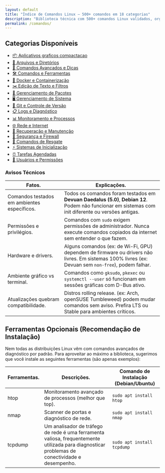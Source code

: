 ```yaml
---
layout: default
title: "Índice de Comandos Linux — 500+ comandos em 18 categorias"
description: "Biblioteca técnica com 500+ comandos Linux validados, organizados em categorias e formatados em tabelas copiáveis com 1 clique."
permalink: /comandos/
---
```




<section>

  
  <h2>Categorias Disponíveis</h2>

  <ul class="lista-categorias">
    <li><a href="/aplicativos-graficos-compactacao-linux/">📦 Aplicativos graficos compactacao</a></li>
    <li><a href="/arquivos-e-diretorios/">📁 Arquivos e Diretórios</a></li>
    <li><a href="/comandos-avancados-e-dicas/">🚀 Comandos Avançados e Dicas</a></li>
   <li><a href="{{ '/indice-linux/' | relative_url }}">🛠️ Comandos e Ferramentas</a></li>
    <li><a href="/docker-e-containerizacao/">🐋 Docker e Containerização</a></li>
    <li><a href="/edicao-de-texto-e-filtros/">✂️ Edição de Texto e Filtros</a></li>
    <li><a href="/gerenciamento-de-pacotes/">🔧 Gerenciamento de Pacotes</a></li>
    <li><a href="/gerenciamento-de-sistema/">🖥 Gerenciamento de Sistema</a></li>
    <li><a href="/git-e-controle-de-versao/">💾 Git e Controle de Versão</a></li>
    <li><a href="/logs-e-diagnostico/">📋 Logs e Diagnóstico</a></li>
    <li><a href="/monitoramento-e-processos/">📊 Monitoramento e Processos</a></li>
    <li><a href="/rede-e-internet/">🌐 Rede e Internet</a></li>
    <li><a href="/recuperacao-e-manutencao/">🔧 Recuperação e Manutenção</a></li>
    <li><a href="/seguranca-e-firewall/">🔐 Segurança e Firewall</a></li>
    <li><a href="/sequencias-comandos-resgate-linux/">📜 Comandos de Resgate</a></li>
    <li><a href="/sistemas-de-inicializacao/">⚡ Sistemas de Inicialização</a></li>
    <li><a href="/tarefas-agendadas/">⏰ Tarefas Agendadas</a></li>
    <li><a href="/usuarios-e-permissoes/">🔐 Usuários e Permissões</a></li>
  </ul>



<h3 id="avisos">Avisos Técnicos</h3>
<table class="evergreen-table">
  <thead>
    <tr>
      <th>Fatos.</th>
      <th>Explicações.</th>
    </tr>
  </thead>
  <tbody>
    <tr>
      <td data-label="Fato">Comandos testados em ambientes específicos.</td>
      <td data-label="Explicação">Todos os comandos foram testados em <strong>Devuan Daedalus (5.0)</strong>, <strong>Debian 12</strong>. Podem não funcionar em sistemas com init diferente ou versões antigas.</td>
    </tr>
    <tr>
      <td data-label="Fato">Permissões e privilégios.</td>
      <td data-label="Explicação">Comandos com <code>sudo</code> exigem permissões de administrador. Nunca execute comandos copiados da internet sem entender o que fazem.</td>
    </tr>
    <tr>
      <td data-label="Fato">Hardware e drivers.</td>
      <td data-label="Explicação">Alguns comandos (ex: de Wi-Fi, GPU) dependem de firmware ou drivers não livres. Em sistemas 100% livres (ex: Devuan sem <code>non-free</code>), podem falhar.</td>
    </tr>
    <tr>
      <td data-label="Fato">Ambiente gráfico vs terminal.</td>
      <td data-label="Explicação">Comandos como <code>gksudo</code>, <code>pkexec</code> ou <code>systemctl --user</code> só funcionam em sessões gráficas com D-Bus ativo.</td>
    </tr>
    <tr>
      <td data-label="Fato">Atualizações quebram compatibilidade.</td>
      <td data-label="Explicação">Distros rolling release. (ex: Arch, openSUSE Tumbleweed) podem mudar comandos sem aviso. Prefira LTS ou Stable para ambientes críticos.</td>
    </tr>
  </tbody>
</table>

<h2>Ferramentas Opcionais (Recomendação de Instalação)</h2>
<div>Nem todas as distribuições Linux vêm com comandos avançados de diagnóstico por padrão. Para aproveitar ao máximo a biblioteca, sugerimos que você instale as seguintes ferramentas (são apenas 
exemplos): </div>



<table class="evergreen-table">
  <thead>
    <tr>
      <th>Ferramentas.</th>
      <th>Descrições.</th>
      <th>Comando de Instalação (Debian/Ubuntu)</th>
    </tr>
  </thead>
  <tbody>
    <tr>
      <td data-label="Ferramenta">htop</td>
      <td data-label="Descrição">Monitoramento avançado de processos (melhor que top).</td>
      <td data-label="Comando de Instalação (Debian/Ubuntu)"><code>sudo apt install htop</code></td>
    </tr>
    <tr>
      <td data-label="Ferramenta">nmap</td>
      <td data-label="Descrição">Scanner de portas e diagnóstico de rede.</td>
      <td data-label="Comando de Instalação (Debian/Ubuntu)"><code>sudo apt install nmap</code></td>
    </tr>
    <tr>
      <td data-label="Ferramenta">tcpdump</td>
      <td data-label="Descrição">Um analisador de tráfego de rede é uma ferramenta valiosa, frequentemente utilizada para diagnosticar problemas de conectividade e desempenho.</td>
      <td data-label="Comando de Instalação (Debian/Ubuntu)"><code>sudo apt install tcpdump</code></td>
    </tr>
  </tbody>
</table>



</section>

